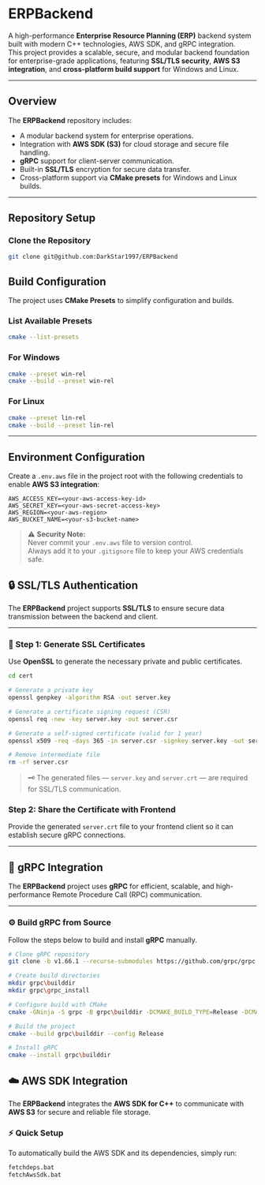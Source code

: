 # ERPBackend

A high-performance **Enterprise Resource Planning (ERP)** backend system built with modern C++ technologies, AWS SDK, and gRPC integration.  
This project provides a scalable, secure, and modular backend foundation for enterprise-grade applications, featuring **SSL/TLS security**, **AWS S3 integration**, and **cross-platform build support** for Windows and Linux.

---

##  Overview

The **ERPBackend** repository includes:
- A modular backend system for enterprise operations.
- Integration with **AWS SDK (S3)** for cloud storage and secure file handling.
- **gRPC** support for client-server communication.
- Built-in **SSL/TLS** encryption for secure data transfer.
- Cross-platform support via **CMake presets** for Windows and Linux builds.

---

##  Repository Setup

### Clone the Repository

```bash
git clone git@github.com:DarkStar1997/ERPBackend
```
##  Build Configuration

The project uses **CMake Presets** to simplify configuration and builds.

### List Available Presets
```bash
cmake --list-presets
```
### For Windows
```bash
cmake --preset win-rel
cmake --build --preset win-rel
```
### For Linux
```bash
cmake --preset lin-rel
cmake --build --preset lin-rel
```
---
##  **Environment Configuration**

Create a `.env.aws` file in the project root with the following credentials to enable **AWS S3 integration**:

```env
AWS_ACCESS_KEY=<your-aws-access-key-id>
AWS_SECRET_KEY=<your-aws-secret-access-key>
AWS_REGION=<your-aws-region>
AWS_BUCKET_NAME=<your-s3-bucket-name>
```
> ⚠️ **Security Note:**  
> Never commit your `.env.aws` file to version control.  
> Always add it to your `.gitignore` file to keep your AWS credentials safe.

## 🔒 SSL/TLS Authentication

The **ERPBackend** project supports **SSL/TLS** to ensure secure data transmission between the backend and client.

---

### 🧩 Step 1: Generate SSL Certificates

Use **OpenSSL** to generate the necessary private and public certificates.

```bash
cd cert

# Generate a private key
openssl genpkey -algorithm RSA -out server.key

# Generate a certificate signing request (CSR)
openssl req -new -key server.key -out server.csr

# Generate a self-signed certificate (valid for 1 year)
openssl x509 -req -days 365 -in server.csr -signkey server.key -out server.crt

# Remove intermediate file
rm -rf server.csr
```
> 🗝️ The generated files — `server.key` and `server.crt` — are required for SSL/TLS communication.

### Step 2: Share the Certificate with Frontend

Provide the generated `server.crt` file to your frontend client so it can establish secure gRPC connections.


---
## 🧠 gRPC Integration

The **ERPBackend** project uses **gRPC** for efficient, scalable, and high-performance Remote Procedure Call (RPC) communication.

---

### ⚙️ Build gRPC from Source

Follow the steps below to build and install **gRPC** manually.

```bash
# Clone gRPC repository
git clone -b v1.66.1 --recurse-submodules https://github.com/grpc/grpc

# Create build directories
mkdir grpc\builddir
mkdir grpc\grpc_install

# Configure build with CMake
cmake -GNinja -S grpc -B grpc\builddir -DCMAKE_BUILD_TYPE=Release -DCMAKE_INSTALL_PREFIX=grpc\grpc_install -DABSL_PROPAGATE_CXX_STD=ON -DABSL_ENABLE_INSTALL=ON

# Build the project
cmake --build grpc\builddir --config Release

# Install gRPC
cmake --install grpc\builddir
```


## ☁️ AWS SDK Integration

The **ERPBackend** integrates the **AWS SDK for C++** to communicate with **AWS S3** for secure and reliable file storage.


### ⚡ Quick Setup

To automatically build the AWS SDK and its dependencies, simply run:

```bash
fetchdeps.bat
fetchAwsSdk.bat
```
